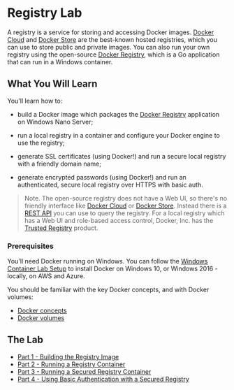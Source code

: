 # Registry Lab

A registry is a service for storing and accessing Docker images. [Docker Cloud](https://cloud.docker.com) and [Docker Store](https://store.docker.com) are the best-known hosted registries, which you can use to store public and private images. You can also run your own registry using the open-source [Docker Registry](https://docs.docker.com/registry), which is a Go application that can run in a Windows container.

## What You Will Learn

You'll learn how to:

- build a Docker image which packages the [Docker Registry](https://docs.docker.com/registry) application on Windows Nano Server;

- run a local registry in a container and configure your Docker engine to use the registry;

- generate SSL certificates (using Docker!) and run a secure local registry with a friendly domain name;

- generate encrypted passwords (using Docker!) and run an authenticated, secure local registry over HTTPS with basic auth.

> Note. The open-source registry does not have a Web UI, so there's no friendly interface like [Docker Cloud](https://cloud.docker.com) or [Docker Store](https://store.docker.com). Instead there is a [REST API](https://docs.docker.com/registry/spec/api/) you can use to query the registry. For a local registry which has a Web UI and role-based access control, Docker, Inc. has the [Trusted Registry](https://www.docker.com/sites/default/files/Docker%20Trusted%20Registry.pdf) product.

### Prerequisites

You'll need Docker running on Windows. You can follow the [Windows Container Lab Setup](https://github.com/docker/labs/blob/master/windows/windows-containers/Setup.md) to install  Docker on Windows 10, or Windows 2016 - locally, on AWS and Azure.

You should be familiar with the key Docker concepts, and with Docker volumes:

- [Docker concepts](https://docs.docker.com/engine/understanding-docker/)
- [Docker volumes](https://docs.docker.com/engine/tutorials/dockervolumes/)

## The Lab

- [Part 1 - Building the Registry Image](part-1.md)
- [Part 2 - Running a Registry Container](part-2.md)
- [Part 3 - Running a Secured Registry Container](part-3.md)
- [Part 4 - Using Basic Authentication with a Secured Registry](part-4.md)
